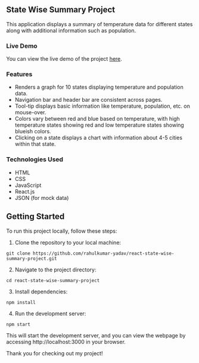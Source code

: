 ## State Wise Summary Project

This application displays a summary of temperature data for different states along with additional information such as population.

### Live Demo

You can view the live demo of the project [here](https://react-state-wise-summary-project.netlify.app/).

### Features

- Renders a graph for 10 states displaying temperature and population data.
- Navigation bar and header bar are consistent across pages.
- Tool-tip displays basic information like temperature, population, etc. on mouse-over.
- Colors vary between red and blue based on temperature, with high temperature states showing red and low temperature states showing blueish colors.
- Clicking on a state displays a chart with information about 4-5 cities within that state.

### Technologies Used

- HTML
- CSS
- JavaScript
- React.js
- JSON (for mock data)

## Getting Started

To run this project locally, follow these steps:

1. Clone the repository to your local machine:

```
git clone https://github.com/rahulkumar-yadav/react-state-wise-summary-project.git
```

2. Navigate to the project directory:

```
cd react-state-wise-summary-project
```

3. Install dependencies:

```
npm install
```

4. Run the development server:

```
npm start
```

This will start the development server, and you can view the webpage by accessing http://localhost:3000 in your browser.

Thank you for checking out my project!
